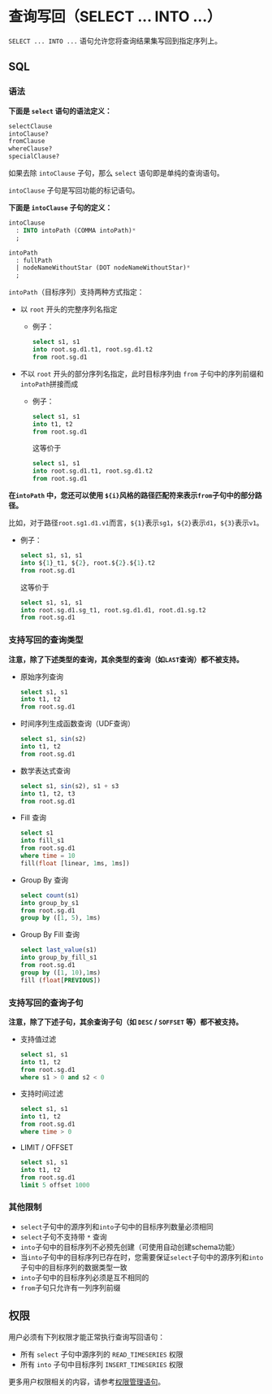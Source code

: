 <!--

    Licensed to the Apache Software Foundation (ASF) under one
    or more contributor license agreements.  See the NOTICE file
    distributed with this work for additional information
    regarding copyright ownership.  The ASF licenses this file
    to you under the Apache License, Version 2.0 (the
    "License"); you may not use this file except in compliance
    with the License.  You may obtain a copy of the License at
    
        http://www.apache.org/licenses/LICENSE-2.0
    
    Unless required by applicable law or agreed to in writing,
    software distributed under the License is distributed on an
    "AS IS" BASIS, WITHOUT WARRANTIES OR CONDITIONS OF ANY
    KIND, either express or implied.  See the License for the
    specific language governing permissions and limitations
    under the License.

-->



# 查询写回（SELECT ... INTO ...）

`SELECT ... INTO ...` 语句允许您将查询结果集写回到指定序列上。



## SQL

### 语法

**下面是 `select` 语句的语法定义：**

```sql
selectClause 
intoClause? 
fromClause 
whereClause? 
specialClause?
```

如果去除 `intoClause` 子句，那么 `select` 语句即是单纯的查询语句。

`intoClause` 子句是写回功能的标记语句。



**下面是 `intoClause` 子句的定义：**

```sql
intoClause
  : INTO intoPath (COMMA intoPath)*
  ;

intoPath
  : fullPath
  | nodeNameWithoutStar (DOT nodeNameWithoutStar)*
  ;
```

`intoPath`（目标序列）支持两种方式指定：

* 以 `root` 开头的完整序列名指定

  * 例子：

    ```sql
    select s1, s1 
    into root.sg.d1.t1, root.sg.d1.t2 
    from root.sg.d1
    ```

* 不以 `root` 开头的部分序列名指定，此时目标序列由 `from` 子句中的序列前缀和`intoPath`拼接而成

  * 例子：

    ```sql
    select s1, s1 
    into t1, t2 
    from root.sg.d1
    ```
    
    这等价于
    
    ```sql
    select s1, s1 
    into root.sg.d1.t1, root.sg.d1.t2 
    from root.sg.d1
    ```



**在`intoPath` 中，您还可以使用 `${i}`风格的路径匹配符来表示`from`子句中的部分路径。**

比如，对于路径`root.sg1.d1.v1`而言，`${1}`表示`sg1`，`${2}`表示`d1`，`${3}`表示`v1`。


  * 例子：

    ```sql
    select s1, s1, s1
    into ${1}_t1, ${2}, root.${2}.${1}.t2
    from root.sg.d1
    ```
    
    这等价于
    
    ```sql
    select s1, s1, s1
    into root.sg.d1.sg_t1, root.sg.d1.d1, root.d1.sg.t2
    from root.sg.d1
    ```



### 支持写回的查询类型

**注意，除了下述类型的查询，其余类型的查询（如`LAST`查询）都不被支持。**

* 原始序列查询

  ```sql
  select s1, s1 
  into t1, t2 
  from root.sg.d1
  ```

* 时间序列生成函数查询（UDF查询）

  ```sql
  select s1, sin(s2) 
  into t1, t2 
  from root.sg.d1
  ```

* 数学表达式查询

  ```sql
  select s1, sin(s2), s1 + s3 
  into t1, t2, t3 
  from root.sg.d1
  ```

* Fill 查询

  ```sql
  select s1 
  into fill_s1 
  from root.sg.d1 
  where time = 10 
  fill(float [linear, 1ms, 1ms])
  ```

* Group By 查询

  ```sql
  select count(s1) 
  into group_by_s1 
  from root.sg.d1 
  group by ([1, 5), 1ms)
  ```

* Group By Fill 查询

	```sql
  select last_value(s1) 
  into group_by_fill_s1 
  from root.sg.d1 
  group by ([1, 10),1ms) 
  fill (float[PREVIOUS])
  ```



### 支持写回的查询子句

**注意，除了下述子句，其余查询子句（如 `DESC` / `SOFFSET` 等）都不被支持。**

* 支持值过滤

  ```sql
  select s1, s1 
  into t1, t2 
  from root.sg.d1
  where s1 > 0 and s2 < 0
  ```

* 支持时间过滤

    ```sql
    select s1, s1 
    into t1, t2 
    from root.sg.d1
    where time > 0
    ```

* LIMIT / OFFSET

  ```sql
  select s1, s1 
  into t1, t2 
  from root.sg.d1
  limit 5 offset 1000
  ```



### 其他限制

* `select`子句中的源序列和`into`子句中的目标序列数量必须相同
* `select`子句不支持带 `*` 查询
* `into`子句中的目标序列不必预先创建（可使用自动创建schema功能）
* 当`into`子句中的目标序列已存在时，您需要保证`select`子句中的源序列和`into`子句中的目标序列的数据类型一致
* `into`子句中的目标序列必须是互不相同的
* `from`子句只允许有一列序列前缀



## 权限

用户必须有下列权限才能正常执行查询写回语句：

* 所有 `select` 子句中源序列的 `READ_TIMESERIES` 权限
* 所有 `into` 子句中目标序列 `INSERT_TIMESERIES` 权限

更多用户权限相关的内容，请参考[权限管理语句](../Administration-Management/Administration.md)。

